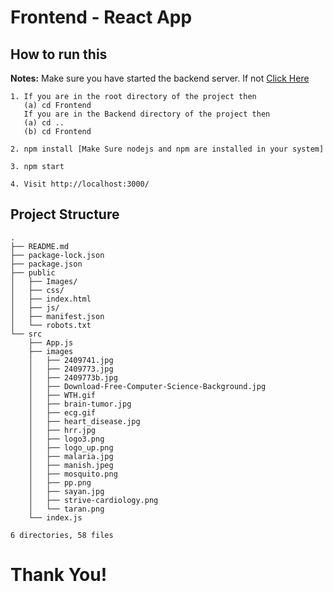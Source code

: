 # Frontend - React App

## How to run this
**Notes:** Make sure you have started the backend server. If not [Click Here](https://github.com/SANUS-ML/SANUS-WEB/blob/master/Backend/README.md)
```
1. If you are in the root directory of the project then 
   (a) cd Frontend
   If you are in the Backend directory of the project then
   (a) cd ..
   (b) cd Frontend
   
2. npm install [Make Sure nodejs and npm are installed in your system]

3. npm start

4. Visit http://localhost:3000/
```
## Project Structure
```
.
├── README.md
├── package-lock.json
├── package.json
├── public
│   ├── Images/
│   ├── css/
│   ├── index.html
│   ├── js/
│   ├── manifest.json
│   └── robots.txt
└── src
    ├── App.js
    ├── images
    │   ├── 2409741.jpg
    │   ├── 2409773.jpg
    │   ├── 2409773b.jpg
    │   ├── Download-Free-Computer-Science-Background.jpg
    │   ├── WTH.gif
    │   ├── brain-tumor.jpg
    │   ├── ecg.gif
    │   ├── heart_disease.jpg
    │   ├── hrr.jpg
    │   ├── logo3.png
    │   ├── logo_up.png
    │   ├── malaria.jpg
    │   ├── manish.jpeg
    │   ├── mosquito.png
    │   ├── pp.png
    │   ├── sayan.jpg
    │   ├── strive-cardiology.png
    │   └── taran.png
    └── index.js

6 directories, 58 files
```
# Thank You!
